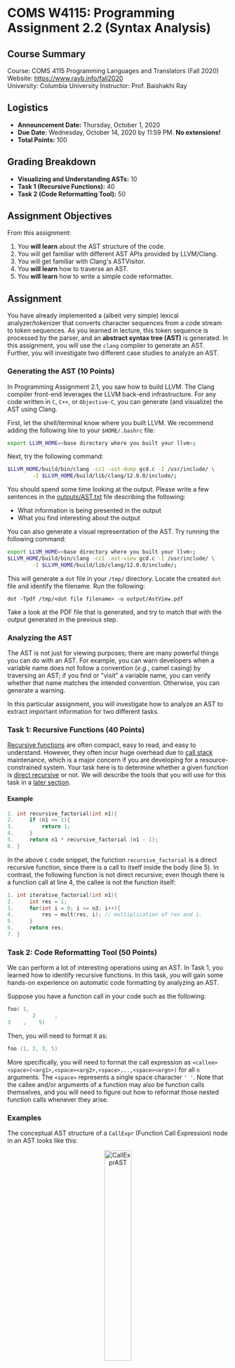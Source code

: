 # COMS W4115: Programming Assignment 2.2 (Syntax Analysis)


## Course Summary

Course: COMS 4115 Programming Languages and Translators (Fall 2020)  
Website: https://www.rayb.info/fall2020  
University: Columbia University
Instructor: Prof. Baishakhi Ray


## Logistics
* **Announcement Date:** Thursday, October 1, 2020
* **Due Date:** Wednesday, October 14, 2020 by 11:59 PM. **No extensions!**
* **Total Points:** 100

## Grading Breakdown
* **Visualizing and Understanding ASTs:** 10
* **Task 1 (Recursive Functions):** 40
* **Task 2 (Code Reformatting Tool):** 50 

## Assignment Objectives

From this assignment:

1. You **will learn** about the AST structure of the code.
2. You will get familiar with different AST APIs provided by LLVM/Clang. 
3. You will get familiar with Clang's ASTVisitor. 
4. You **will learn** how to traverse an AST. 
5. You **will learn** how to write a simple code reformatter. 

## Assignment

You have already implemented a (albeit very simple) lexical analyzer/tokenizer that converts character sequences from a code stream to token sequences. As you learned in lecture, this token sequence is processed by the parser, and an **abstract syntax tree (AST)** is generated. In this assignment, you will use the `clang` compiler to generate an AST. Further, you will investigate two different case studies to analyze an AST.

### Generating the AST (10 Points)
In Programming Assignment 2.1, you saw how to build LLVM. The Clang compiler front-end leverages the LLVM back-end infrastructure. For any code written in `C`, `C++`, or `Objective-C`, you can generate (and visualize) the AST using Clang.

First, let the shell/terminal know where you built LLVM. We recommend adding the following line to your `$HOME/.bashrc` file:
```sh
export LLVM_HOME=<base directory where you built your llvm>;
```
Next, try the following command:
```sh
$LLVM_HOME/build/bin/clang -cc1 -ast-dump gcd.c -I /usr/include/ \
        -I $LLVM_HOME/build/lib/clang/12.0.0/include/;
```

You should spend some time looking at the output. Please write a few sentences in the [outputs/AST.txt](outputs/AST.txt) file describing the following:
* What information is being presented in the output
* What you find interesting about the output

You can also generate a visual representation of the AST. Try running the following command:
 
```sh
export LLVM_HOME=<base directory where you built your llvm>;
$LLVM_HOME/build/bin/clang -cc1 -ast-view gcd.c -I /usr/include/ \
        -I $LLVM_HOME/build/lib/clang/12.0.0/include/;
```

This will generate a `dot` file in your `/tmp/` directory. Locate the created `dot` file and identify the filename. Run the following: 
```
dot -Tpdf /tmp/<dot file filename> -o output/AstView.pdf
```
Take a look at the PDF file that is generated, and try to match that with the output generated in the previous step. 

### Analyzing the AST

The AST is not just for viewing purposes; there are many powerful things you can do with an AST. For example, you can warn developers when a variable name does not follow a convention (*e.g.*, camel casing) by traversing an AST; if you find or "visit" a variable name, you can verify whether that name matches the intended convention. Otherwise, you can generate a warning.

In this particular assignment, you will investigate how to analyze an AST to extract important information for two different tasks.

### Task 1: Recursive Functions (40 Points)

[Recursive functions](https://en.wikipedia.org/wiki/Recursion_(computer_science)) are often compact, easy to read, and easy to understand. However, they often incur huge overhead due to [call stack](https://en.wikipedia.org/wiki/Call_stack) maintenance, which is a major concern if you are developing for a resource-constrained system. Your task here is to determine whether a given function is [direct recursive](https://www.educative.io/courses/recursion-for-coding-interviews-in-cpp/BnKojpzLl2W) or not. We will describe the tools that you will use for this task in a [later section](#getting-started).

#### Example
```c
1. int recursive_factorial(int n1){
2.     if (n1 <= 1){
3.         return 1;
4.     }
5.     return n1 * recursive_factorial (n1 - 1);
6. }
```
In the above `C` code snippet, the function `recursive_factorial` is a direct recursive function, since there is a call to itself inside the body (line 5). In contrast, the following function is not direct recursive; even though there is a function call at line 4, the callee is not the function itself:
```c
1. int iterative_factorial(int n1){
2.     int res = 1;
3.     for(int i = 0; i <= n3; i++){
4.         res = mult(res, i); // multiplication of res and i.
5.     }
6.     return res;
7. }
``` 

### Task 2: Code Reformatting Tool (50 Points)

We can perform a lot of interesting operations using an AST. In Task 1, you learned how to identify recursive functions. In this task, you will gain some hands-on experience on automatic code formatting by analyzing an AST.

Suppose you have a function call in your code such as the following:
```c
foo( 1,       
        2      , 
3    ,    5)
```
Then, you will need to format it as:
```c
foo (1, 2, 3, 5)
```
More specifically, you will need to format the call expression as `<callee><space>(<arg1>,<space><arg2>,<space>...,<space><argn>)` for all `n` arguments. The `<space>` represents a single space character `' '`. Note that the callee and/or arguments of a function may also be function calls themselves, and you will need to figure out how to reformat those nested function calls whenever they arise.


### Examples
The conceptual AST structure of a `CallExpr` (Function Call Expression) node in an AST looks like this:

<p align="center"> <img src="images/call-expr.png" alt="CallExprAST" width="35%"/> </p>

The `Callee` and any of the arguments (_i.e._, `arg1`, `arg2`, etc.) can also be `CallExpr` nodes. Take a look at the next examples, which illustrate (and explain) this construction.

Note that the following code is very difficult to read:

```c
1. int bar(int k){
2.     foo(
3.   bar ( k 
4. ),
5. 1   );
6.        return 0;
7. }
```

However, when you run your reformatter tool, the function call to `foo` at line 2 should be formatted as:
```c
foo (bar (k), 1)
```
Now, it is definitely much easier to understand the function call!

**Explanation:** in the function call at line 2, the callee is a function named `foo`, which takes in two arguments. One of the arguments (the first one) is also a function call that invokes `bar` with the argument `k`. The function call to `bar` is formatted as `bar (k)`, which contributes to the original `foo` function call's formatting. Hence, the whole function call is reformatted as `foo (bar (k), 1)`.


Here is another example:
```c
 1. typedef int (*FuncPtr)(int, int);
 2. 
 3. int addNum(int a, int b) {
 4.     return a + b;
 5. }
 6.
 7. int mulNum(int a, int b) {
 8.   return a * b;
 9. }
10.
11. FuncPtr getFunc(int op) {
12.     return op == 1 ? &addNum :
13.           op == 2 ? &mulNum :
14.           (FuncPtr)0;
15. }
16.
17. int main() {
18.     int ret = getFunc( 
19.           1+0   )(  5 , 6   );
20.     return 0;
21. }
```
The reformatted code that you should generate is:
```c
getFunc (1+0) (5, 6)
```

**Explanation:** in line 18 of the above code, there is a function call. It is slightly more complicated than the one in the previous example.

<p align="center"> <img src="images/call-expr-2.png" alt="CallExprAST" width="35%"/> </p>

Here, the `Callee` is not a function name; rather, it is another function call (a `CallExpr` node) to `getFunc`, which takes in one argument. Thus, we reformat the `Callee` to `getFunc (1+0)`, and we finally get the formatted output `getFunc (1+0) (5, 6)`.



## Getting Started
To implement the above two tasks, you will build a [Clang tool](https://clang.llvm.org/docs/LibTooling.html) that uses LLVM/Clang's [RecursiveASTVisitor API](https://clang.llvm.org/doxygen/classclang_1_1RecursiveASTVisitor.html). We have provided all the setup code to get started. However, we strongly recommend that you go over the API documentation of Clang tooling and AST visitors to understand the basic workflow.
 
### Steps
1. Create a folder named `clang-hw2` under `$LLVM_HOME/clang/tools`.
2. Copy the [ClangHw2.cpp](src/ClangHw2.cpp), [CMakeLists.txt](src/CMakeLists.txt), [hw2_util.h](src/hw2_util.h), and [hw2_util.cpp](src/hw2_util.cpp) files into 
`$LLVM_HOME/clang/tools/clang-hw2`.
3. Edit the `$LLVM_HOME/clang/tools/CmakeLists.txt` file, and add this line: `add_clang_subdirectory(clang-hw2)`. 
4. Now, go to `$LLVM_HOME/build`, and run `make`. When the build has successfully finished, it will generate a binary file named `clang-hw2` in `$LLVM_HOME/build/bin`. 
5. Finally, run the generated binary using the following command: `$LLVM_HOME/build/bin/clang-hw2 examples/gcd.c --`

### About the Code

The [`FunctionVisitor`](src/ClangHw2.cpp#L26) class is a recursive AST visitor, which implements three visitors for two different types of AST nodes. The [`VisitForStmt`](src/ClangHw2.cpp#L120) is called when Clang's ASTVisitor encounters a [`ForStmt`](https://clang.llvm.org/doxygen/classclang_1_1ForStmt.html) type of AST node. You **DO NOT** have to do anything with this function; we are providing it to give you a head start with ASTVisitor. The [`VisitFunctionDecl`](src/ClangHw2.cpp#L99) function is called when a `FunctionDecl` (function declaration) node is encountered. 

Here are some other notes about the tasks:
#### Task 1 
We implemented [`VisitFunctionDecl`](src/ClangHw2.cpp#L99), which calls the helper function [`isRecursiveFunction`](src/ClangHw2.cpp#L54) and decides whether that function is direct recursive or not. **All you have to do is implement this `isRecursiveFunction` function**.

You may consider the following constraint for Task 1:

* We will only test C code inputs. You **DO NOT** need to handle function calls in C++ or C++-specific functionality (including operator overloading or user-defined literals, etc.).

When you have fully implemented the first task and have run the tool with [`gcd.c`](examples/gcd.c), you will see the following output:
```
gcd_recursive - recursive
```

#### Task 2 
From the `VisitFunctionDecl` function, we call [`analyzeCallExpressionReformat`](src/ClangHw2.cpp#L68) to perform a [depth-first search (DFS)](https://en.wikipedia.org/wiki/Depth-first_search) on the AST. While performing DFS, if we encounter any [`CallExpr`](https://clang.llvm.org/doxygen/classclang_1_1CallExpr.html) node, we call the [`formatFunctionCall`](src/ClangHw2.cpp#L61) function for formatting the code of that call expression. Note that, you **DON'T** have to identify call expressions in a given code snippet. We have already implemented that for you in [this function](src/ClangHw2.cpp#L68). **All you have to do is implement the [`formatFunctionCall`](src/ClangHw2.cpp#L61) function and return the formatted code string.**

You may consider the following constraints for Task 2:
* You have to reformat only the `CallExpr` node. If you encounter any other node (for instance, `1+0 ` in line 19 of the second example is a [`BinaryOperator node`](https://clang.llvm.org/doxygen/classclang_1_1BinaryOperator.html)), you should copy the code as is from the input source. We have provided a helper function [`getSource`](src/ClangHw2.cpp#L41) to copy the input code corresponding to a node.
* The callee or arguments of a function call will be either a pure function call or a pure non-function call, *i.e.*, there will not be a mixture of functions and non-functions involved in binary expressions, conditional expressions, etc. As an example, we will **NOT** test the following case:
```c
foo(bar(3) + 1, 9 + bar(6))
```
* We will only test C code inputs. You **DO NOT** need to handle function calls in C++ or C++-specific functionality (including operator overloading or user-defined literals, etc.).
* This problem may look like a simple character _"parsing and formatting"_ problem, but you **MUST** use the template code we provided. Please **DO NOT** change function prototypes of any of the functions we have written.

We have also provided some other helper functions.


## Submission

Please follow these steps for submission:

1. Copy the completed `ClangHw2.cpp` file from your `$LLVM_HOME/clang/tools/clang-hw2/` directory to the project's `src` folder. 
2. Complete the write-up in [outputs/AST.txt](outputs/AST.txt). 
3. Commit your code.
4. Push the code to the master branch.

## Piazza
If you have any questions about this programming assignment, please post them in the Piazza forum for the course, and an instructor will reply to them as soon as possible. Any updates to the assignment itself will be available in Piazza.


## Disclaimer
This assignment belongs to Columbia University. It may be freely used for educational purposes.
